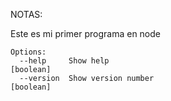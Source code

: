 
NOTAS: 

Este es mi primer programa en node
```
Options:
  --help     Show help                                                 [boolean]
  --version  Show version number                                       [boolean]

```